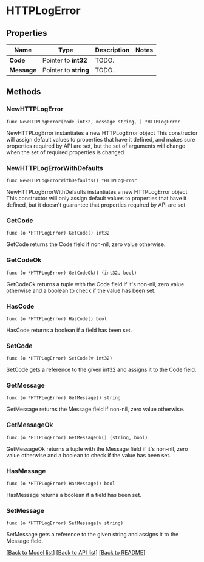 # HTTPLogError

## Properties

Name | Type | Description | Notes
------------ | ------------- | ------------- | -------------
**Code** | Pointer to **int32** | TODO. | 
**Message** | Pointer to **string** | TODO. | 

## Methods

### NewHTTPLogError

`func NewHTTPLogError(code int32, message string, ) *HTTPLogError`

NewHTTPLogError instantiates a new HTTPLogError object
This constructor will assign default values to properties that have it defined,
and makes sure properties required by API are set, but the set of arguments
will change when the set of required properties is changed

### NewHTTPLogErrorWithDefaults

`func NewHTTPLogErrorWithDefaults() *HTTPLogError`

NewHTTPLogErrorWithDefaults instantiates a new HTTPLogError object
This constructor will only assign default values to properties that have it defined,
but it doesn't guarantee that properties required by API are set

### GetCode

`func (o *HTTPLogError) GetCode() int32`

GetCode returns the Code field if non-nil, zero value otherwise.

### GetCodeOk

`func (o *HTTPLogError) GetCodeOk() (int32, bool)`

GetCodeOk returns a tuple with the Code field if it's non-nil, zero value otherwise
and a boolean to check if the value has been set.

### HasCode

`func (o *HTTPLogError) HasCode() bool`

HasCode returns a boolean if a field has been set.

### SetCode

`func (o *HTTPLogError) SetCode(v int32)`

SetCode gets a reference to the given int32 and assigns it to the Code field.

### GetMessage

`func (o *HTTPLogError) GetMessage() string`

GetMessage returns the Message field if non-nil, zero value otherwise.

### GetMessageOk

`func (o *HTTPLogError) GetMessageOk() (string, bool)`

GetMessageOk returns a tuple with the Message field if it's non-nil, zero value otherwise
and a boolean to check if the value has been set.

### HasMessage

`func (o *HTTPLogError) HasMessage() bool`

HasMessage returns a boolean if a field has been set.

### SetMessage

`func (o *HTTPLogError) SetMessage(v string)`

SetMessage gets a reference to the given string and assigns it to the Message field.


[[Back to Model list]](../README.md#documentation-for-models) [[Back to API list]](../README.md#documentation-for-api-endpoints) [[Back to README]](../README.md)


